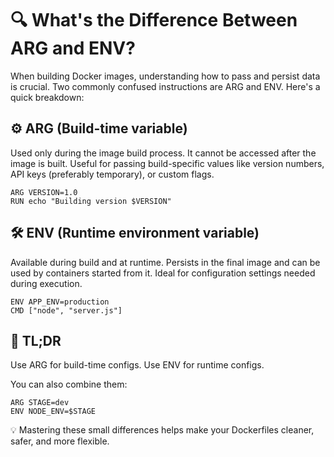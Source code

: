 # 🔍 **What's the Difference Between ARG and ENV?**

When building Docker images, understanding how to pass and persist data is crucial. Two commonly confused instructions are ARG and ENV. Here's a quick breakdown:

## ⚙️ **ARG (Build-time variable)**

Used only during the image build process.
It cannot be accessed after the image is built.
Useful for passing build-specific values like version numbers, API keys (preferably temporary), or custom flags.

```
ARG VERSION=1.0
RUN echo "Building version $VERSION"
```

## 🛠️ ENV (Runtime environment variable)

Available during build and at runtime.
Persists in the final image and can be used by containers started from it.
Ideal for configuration settings needed during execution.

```
ENV APP_ENV=production
CMD ["node", "server.js"]
```

## 🔄 TL;DR

Use ARG for build-time configs.
Use ENV for runtime configs.

You can also combine them:

```
ARG STAGE=dev
ENV NODE_ENV=$STAGE
```

💡 Mastering these small differences helps make your Dockerfiles cleaner, safer, and more flexible.

